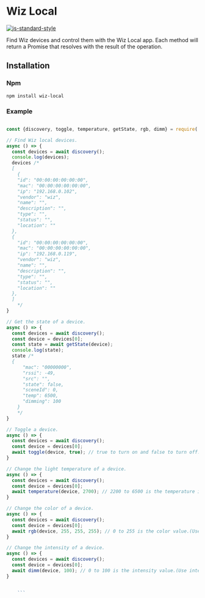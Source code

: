 # Wiz Local


[![js-standard-style](https://img.shields.io/badge/code%20style-standard-brightgreen.svg)](http://standardjs.com/)

Find Wiz devices and control them with the Wiz Local app.
Each method will return a Promise that resolves with the result of the operation.

## Installation

### Npm

```console
npm install wiz-local
```

### Example

```javascript

const {discovery, toggle, temperature, getState, rgb, dimm} = require('wiz-local');

// Find Wiz local devices.
async () => {
  const devices = await discovery();
  console.log(devices);
  devices /*
  [
    {
    "id": "00:00:00:00:00:00",
    "mac": "00:00:00:00:00:00",
    "ip": "192.168.0.102",
    "vendor": "wiz",
    "name": "",
    "description": "",
    "type": "",
    "status": "",
    "location": ""
  },
  {
    "id": "00:00:00:00:00:00",
    "mac": "00:00:00:00:00:00",
    "ip": "192.168.0.119",
    "vendor": "wiz",
    "name": "",
    "description": "",
    "type": "",
    "status": "",
    "location": ""
  },
  ]
    */
}

// Get the state of a device.
async () => {
  const devices = await discovery();
  const device = devices[0];
  const state = await getState(device);
  console.log(state);
  state /*
  {
      "mac": "00000000",
      "rssi": -49,
      "src": "",
      "state": false,
      "sceneId": 0,
      "temp": 6500,
      "dimming": 100
    }
    */
}

// Toggle a device.
async () => {
  const devices = await discovery();
  const device = devices[0];
  await toggle(device, true); // true to turn on and false to turn off.(Use boolean, not string)
}

// Change the light temperature of a device.
async () => {
  const devices = await discovery();
  const device = devices[0];
  await temperature(device, 2700); // 2200 to 6500 is the temperature in Kelvin.(Use integer, not string)
}

// Change the color of a device.
async () => {
  const devices = await discovery();
  const device = devices[0];
  await rgb(device, 255, 255, 255); // 0 to 255 is the color value.(Use integer, not string)
}

// Change the intensity of a device.
async () => {
  const devices = await discovery();
  const device = devices[0];
  await dimm(device, 100); // 0 to 100 is the intensity value.(Use integer, not string)
}

    
    ```